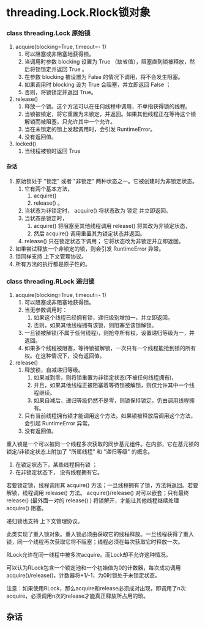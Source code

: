 # threading.Lock.Rlock锁对象

### class threading.Lock 原始锁
1. acquire(blocking=True, timeout=- 1)
   1. 可以阻塞或非阻塞地获得锁。
   2. 当调用时参数 blocking 设置为 True （缺省值），阻塞直到锁被释放，然后将锁锁定并返回 True 。
   3. 在参数 blocking 被设置为 False 的情况下调用，将不会发生阻塞。
   4. 如果调用时 blocking 设为 True 会阻塞，并立即返回 False ；
   5. 否则，将锁锁定并返回 True。
2. release()
   1. 释放一个锁。这个方法可以在任何线程中调用，不单指获得锁的线程。
   2. 当锁被锁定，将它重置为未锁定，并返回。如果其他线程正在等待这个锁解锁而被阻塞，只允许其中一个允许。
   3. 当在未锁定的锁上发起调用时，会引发 RuntimeError。
   4. 没有返回值。
3. locked()
   1. 当线程被锁时返回 True

#### 杂话
1. 原始锁处于 "锁定" 或者 "非锁定" 两种状态之一。它被创建时为非锁定状态。
   1. 它有两个基本方法， 
      1. acquire()
      2. release() 。
   2. 当状态为非锁定时， acquire() 将状态改为 锁定 并立即返回。
   3. 当状态是锁定时， 
      1. acquire() 将阻塞至其他线程调用 release() 将其改为非锁定状态，
      2. 然后 acquire() 调用重置其为锁定状态并返回。 
   4. release() 只在锁定状态下调用； 它将状态改为非锁定并立即返回。
2. 如果尝试释放一个非锁定的锁，则会引发 RuntimeError  异常。
3. 锁同样支持 上下文管理协议。
4. 所有方法的执行都是原子性的。


### class threading.RLock 递归锁
1. acquire(blocking=True, timeout=- 1)
   1. 可以阻塞或非阻塞地获得锁。
   2. 当无参数调用时： 
      1. 如果这个线程已经拥有锁，递归级别增加一，并立即返回。
      2. 否则，如果其他线程拥有该锁，则阻塞至该锁解锁。
   3. 一旦锁被解锁(不属于任何线程)，则抢夺所有权，设置递归等级为一，并返回。
   4. 如果多个线程被阻塞，等待锁被解锁，一次只有一个线程能抢到锁的所有权。在这种情况下，没有返回值。
2. release()
   1. 释放锁，自减递归等级。
      1. 如果减到零，则将锁重置为非锁定状态(不被任何线程拥有)，
      2. 并且，如果其他线程正被阻塞着等待锁被解锁，则仅允许其中一个线程继续。
      3. 如果自减后，递归等级仍然不是零，则锁保持锁定，仍由调用线程拥有。
   2. 只有当前线程拥有锁才能调用这个方法。如果锁被释放后调用这个方法，会引起 RuntimeError 异常。
   3. 没有返回值。


重入锁是一个可以被同一个线程多次获取的同步基元组件。在内部，它在基元锁的锁定/非锁定状态上附加了 "所属线程" 和 "递归等级" 的概念。
1. 在锁定状态下，某些线程拥有锁 ； 
2. 在非锁定状态下， 没有线程拥有它。

若要锁定锁，线程调用其 acquire() 方法；一旦线程拥有了锁，方法将返回。若要解锁，线程调用 release() 方法。 
acquire()/release() 对可以嵌套；只有最终 release() (最外面一对的 release() ) 将锁解开，才能让其他线程继续处理 acquire() 阻塞。

递归锁也支持 上下文管理协议。

此类实现了重入锁对象。重入锁必须由获取它的线程释放。一旦线程获得了重入锁，同一个线程再次获取它将不阻塞；线程必须在每次获取它时释放一次。

RLock允许在同一线程中被多次acquire。而Lock却不允许这种情况。

可以认为RLock包含一个锁定池和一个初始值为0的计数器，每次成功调用 acquire()/release()，计数器将+1/-1，为0时锁处于未锁定状态。

注意：如果使用RLock，那么acquire和release必须成对出现，即调用了n次acquire，必须调用n次的release才能真正释放所占用的琐。



## 杂话





